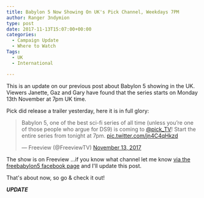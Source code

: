 ```yaml
---
title: Babylon 5 Now Showing On UK's Pick Channel, Weekdays 7PM
author: Ranger 3ndymion
type: post
date: 2017-11-13T15:07:00+00:00
categories:
  - Campaign Update
  - Where to Watch
Tags:
  - UK
  - International

---
```

This is an update on our previous post about Babylon 5 showing in the UK. Viewers Janette, Gaz and Gary have found that the series starts on Monday 13th November at 7pm UK time.

Pick did release a trailer yesterday, here it is in full glory:

<blockquote class="twitter-tweet" data-lang="en"><p lang="en" dir="ltr">Babylon 5, one of the best sci-fi series of all time (unless you’re one of those people who argue for DS9) is coming to <a href="https://twitter.com/Pick_TV?ref_src=twsrc%5Etfw">@pick_TV</a>! Start the entire series from tonight at 7pm. <a href="https://t.co/jn4C4qHkzd">pic.twitter.com/jn4C4qHkzd</a></p>&mdash; Freeview (@FreeviewTV) <a href="https://twitter.com/FreeviewTV/status/930116606075768833?ref_src=twsrc%5Etfw">November 13, 2017</a></blockquote> 

The show is on Freeview ...if you know what channel let me know [via the freebabylon5 facebook page](https://www.facebook.com/freebabylon5) and I'll update this post.

That's about now, so go & check it out!

***UPDATE***
